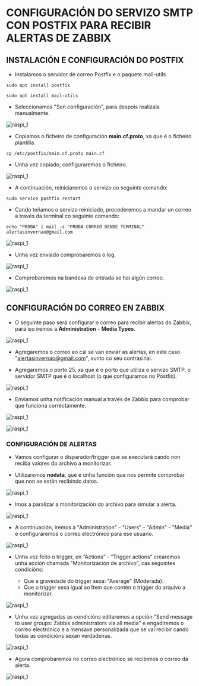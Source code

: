# CONFIGURACIÓN DO SERVIZO SMTP CON POSTFIX PARA RECIBIR ALERTAS DE ZABBIX

## INSTALACIÓN E CONFIGURACIÓN DO POSTFIX


- Instalamos o servidor de correo Postfix e o paquete mail-utils

`sudo apt install postfix`

`sudo apt install mail-utils`

- Seleccionamos "Sen configuración", para despois realizala manualmente.  

![raspi_1](doc/img/imaxes-alertas/alertas1.png)

- Copiamos o ficheiro de configuración **main.cf.proto**, xa que é o ficheiro plantilla.

`cp /etc/postfix/main.cf.proto main.cf`

- Unha vez copiado, configuraremos o ficheiro.

![raspi_1](doc/img/imaxes-alertas/alertas3.png)

- A continuación, reiniciaremos o servizo co seguinte comando:

`sudo service postfix restart`

- Cando teñamos o servizo reiniciado, procederemos a mandar un correo a través da terminal co seguinte comando:

`echo "PROBA" | mail -s "PROBA CORREO DENDE TERMINAL" alertasinvernao@gmail.com`

![raspi_1](doc/img/imaxes-alertas/alertas4.png)

- Unha vez enviado comprobaremos o log.

![raspi_1](doc/img/imaxes-alertas/alertas4.1.png)

- Comprobaremos na bandexa de entrada se hai algún correo.

![raspi_1](doc/img/imaxes-alertas/alertas5.png)


## CONFIGURACIÓN DO CORREO EN ZABBIX

- O seguinte paso será configurar o correo para recibir alertas do Zabbix, para iso iremos a **Administration** - **Media Types**.

![raspi_1](doc/img/imaxes-alertas/alertas6.png)

- Agregaremos o correo ao cal se van enviar as alertas, en este caso "alertasinvernao@gmail.com", xunto co seu contrasinal.

- Agregaremos o porto 25, xa que é o porto que utiliza o servizo SMTP, o servidor SMTP que é o localhost (o que configuramos no Postfix).

![raspi_1](doc/img/imaxes-alertas/alertas7.png)

- Enviamos unha notificación manual a través de Zabbix para comprobar que funciona correctamente.

![raspi_1](doc/img/imaxes-alertas/alertas9.png)

![raspi_1](doc/img/imaxes-alertas/alertas10.png)


### CONFIGURACIÓN DE ALERTAS

- Vamos configurar o disparador/trigger que se executará cando non reciba valores do archivo a monitorizar.

- Utilizaremos **nodata**, que é unha función que nos permite comprobar que non se están recibindo datos.

![raspi_1](doc/img/imaxes-alertas/alertas11.png)

- Imos a paralizar a monitorización do archivo para simular a alerta.

![raspi_1](doc/img/imaxes-alertas/alertas13.png)

- A continuación, iremos a "Administration" - "Users" - "Admin" - "Media" e configuraremos o correo electrónico para ese usuario.

![raspi_1](doc/img/imaxes-alertas/alertas16.png)

- Unha vez feito o trigger, en “Actions” - ”Trigger actions” crearemos unha acción chamada "Monitorización de archivo", cas seguintes condicións:

    - Que a gravedade do trigger sexa: "Average" (Moderada).
    - Que o trigger sexa igual ao Item que contén o trigger do arquivo a monitorizar.

![raspi_1](doc/img/imaxes-alertas/alertas12.png)
   
- Unha vez agregadas as condicións editaremos a opción "Send message to user groups: Zabbix administrators via all media" e engadiremos o correo electrónico e a mensaxe personalizada que se vai recibir cando todas as condicións sexan verdadeiras.

![raspi_1](doc/img/imaxes-alertas/alertas14.png)

- Agora comprobaremos no correo electrónico se recibimos o correo da alerta.

![raspi_1](doc/img/imaxes-alertas/alertas15.png)


